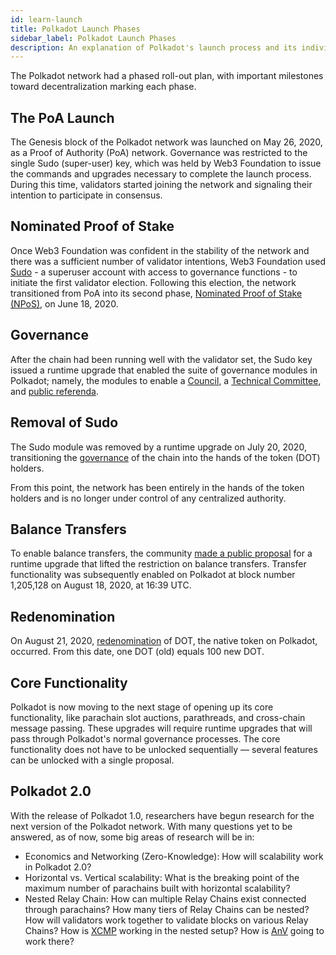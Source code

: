 ```yaml
---
id: learn-launch
title: Polkadot Launch Phases
sidebar_label: Polkadot Launch Phases
description: An explanation of Polkadot's launch process and its individual phases
---
```


The Polkadot network had a phased roll-out plan, with important milestones toward decentralization marking each phase.

## The PoA Launch

The Genesis block of the Polkadot network was launched on May 26, 2020, as a Proof of Authority (PoA) network. Governance was restricted to the single Sudo (super-user) key, which was held by Web3 Foundation to issue the commands and upgrades necessary to complete the launch process. During this time, validators started joining the network and signaling their intention to participate in consensus.

## Nominated Proof of Stake

Once Web3 Foundation was confident in the stability of the network and there was a sufficient number of validator intentions, Web3 Foundation used [Sudo](https://youtu.be/InekMjJpVdo) - a superuser account with access to governance functions - to initiate the first validator election. Following this election, the network transitioned from PoA into its second phase, [Nominated Proof of Stake (NPoS)](learn-staking), on June 18, 2020.

## Governance

After the chain had been running well with the validator set, the Sudo key issued a runtime upgrade that enabled the suite of governance modules in Polkadot; namely, the modules to enable a [Council](learn-governance#council), a [Technical Committee](learn-governance#technical-committee), and [public referenda](learn-governance#public-referenda).

## Removal of Sudo

The Sudo module was removed by a runtime upgrade on July 20, 2020, transitioning the [governance](learn-governance) of the chain into the hands of the token (DOT) holders.

From this point, the network has been entirely in the hands of the token holders and is no longer under control of any centralized authority.

## Balance Transfers

To enable balance transfers, the community [made a public proposal](maintain-guides-democracy) for a runtime upgrade that lifted the restriction on balance transfers. Transfer functionality was subsequently enabled on Polkadot at block number 1,205,128 on August 18, 2020, at 16:39 UTC.

## Redenomination

On August 21, 2020, [redenomination](redenomination) of DOT, the native token on Polkadot, occurred. From this date, one DOT (old) equals 100 new DOT.

## Core Functionality

Polkadot is now moving to the next stage of opening up its core functionality, like parachain slot auctions, parathreads, and cross-chain message passing. These upgrades will require runtime upgrades that will pass through Polkadot's normal governance processes. The core functionality does not have to be unlocked sequentially &mdash; several features can be unlocked with a single proposal.

## Polkadot 2.0

With the release of Polkadot 1.0, researchers have begun research for the next version of the Polkadot network. With many questions yet to be answered, as of now, some big areas of research will be in:

- Economics and Networking (Zero-Knowledge): How will scalability work in Polkadot 2.0?
- Horizontal vs. Vertical scalability: What is the breaking point of the maximum number of parachains built with horizontal scalability?
- Nested Relay Chain: How can multiple Relay Chains exist connected through parachains? How many tiers of Relay Chains can be nested? How will validators work together to validate blocks on various Relay Chains? How is [XCMP](learn-crosschain) working in the nested setup? How is [AnV](learn-availability) going to work there?
